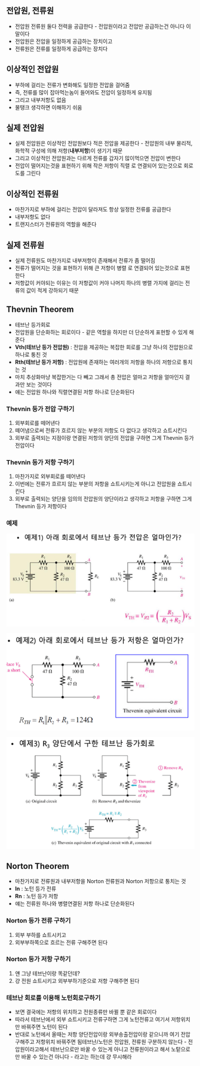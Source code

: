 ## 전압원, 전류원

- 전압원 전류원 둘다 전력을 공급한다 - 전압원이라고 전압만 공급하는건 아니다 이말이다
- 전압원은 전압을 일정하게 공급하는 장치이고
- 전류원은 전류를 일정하게 공급하는 장치다

## 이상적인 전압원

- 부하에 걸리는 전류가 변화해도 일정한 전압을 걸어줌
- 즉, 전류를 많이 잡아먹는놈이 들어와도 전압이 일정하게 유지됨
- 그리고 내부저항도 없음
- 물탱크 생각하면 이해하기 쉬움

## 실제 전압원

- 실제 전압원은 이상적인 전압원보다 적은 전압을 제공한다 - 전압원의 내부 물리적, 화학적 구성에 의해 저항(**내부저항**)이 생기기 때문
- 그리고 이상적인 전압원과는 다르게 전류를 갑자기 많이먹으면 전압이 변한다
- 전압이 떨어지는것을 표현하기 위해 작은 저항이 직렬 로 연결되어 있는것으로 회로도를 그린다

## 이상적인 전류원

- 마찬가지로 부하에 걸리는 전압이 달라져도 항상 일정한 전류를 공급한다
- 내부저항도 없다
- 트랜지스터가 전류원의 역할을 해준다

## 실제 전류원

- 실제 전류원도 마찬가지로 내부저항이 존재해서 전류가 좀 떨어짐
- 전류가 떨어지는 것을 표현하기 위해 큰 저항이 병렬 로 연결되어 있는것으로 표현한다
- 저항값이 커야되는 이유는 이 저항값이 커야 나머지 하나의 병렬 가지에 걸리는 전류의 값이 적게 강하되기 때문

## Thevnin Theorem

- 테브난 등가회로
- 전압원을 단순화하는 회로이다 - 같은 역할을 하지만 더 단순하게 표현할 수 있게 해준다
- **Vth(테브난 등가 전압원)** : 전압을 제공하는 복잡한 회로를 그냥 하나의 전압원으로 하나로 퉁친 것
- **Rth(테브난 등가 저항)** : 전압원에 존재하는 여러개의 저항을 하나의 저항으로 퉁치는 것
- 마치 추상화마냥 복잡한거는 다 빼고 그래서 총 전압은 얼마고 저항을 얼마인지 결과만 보는 것이다
- 얘는 전압원 하나와 직렬연결된 저항 하나로 단순화된다

### Thevnin 등가 전압 구하기

1. 외부회로를 떼어낸다
2. 떼어냄으로써 전류가 흐르지 않는 부분의 저항도 다 없다고 생각하고 쇼트시킨다
3. 외부로 출력되는 지점이랑 연결된 저항의 양단의 전압을 구하면 그게 Thevnin 등가 전압이다

### Thevnin 등가 저항 구하기

1. 마찬가지로 외부회로를 떼어낸다
2. 이번에는 전류가 흐르지 않는 부분의 저항을 쇼트시키는게 아니고 전압원을 쇼트시킨다
3. 외부로 출력되는 양단을 임의의 전압원의 양단이라고 생각하고 저항을 구하면 그게 Thevnin 등가 저항이다

### 예제

![%E1%84%8C%E1%85%A5%E1%86%AB%E1%84%8B%E1%85%A1%E1%86%B8%E1%84%8B%E1%85%AF%E1%86%AB,%20%E1%84%8C%E1%85%A5%E1%86%AB%E1%84%85%E1%85%B2%E1%84%8B%E1%85%AF%E1%86%AB%20cbeb1c1f1cea45b38c7fce35ee1d57ce/image1.png](microelectronics.spring.2021.cse.cnu.ac.kr/images/04_cbeb1c1f1cea45b38c7fce35ee1d57ce/image1.png)

![%E1%84%8C%E1%85%A5%E1%86%AB%E1%84%8B%E1%85%A1%E1%86%B8%E1%84%8B%E1%85%AF%E1%86%AB,%20%E1%84%8C%E1%85%A5%E1%86%AB%E1%84%85%E1%85%B2%E1%84%8B%E1%85%AF%E1%86%AB%20cbeb1c1f1cea45b38c7fce35ee1d57ce/image2.png](microelectronics.spring.2021.cse.cnu.ac.kr/images/04_cbeb1c1f1cea45b38c7fce35ee1d57ce/image2.png)

![%E1%84%8C%E1%85%A5%E1%86%AB%E1%84%8B%E1%85%A1%E1%86%B8%E1%84%8B%E1%85%AF%E1%86%AB,%20%E1%84%8C%E1%85%A5%E1%86%AB%E1%84%85%E1%85%B2%E1%84%8B%E1%85%AF%E1%86%AB%20cbeb1c1f1cea45b38c7fce35ee1d57ce/image3.png](microelectronics.spring.2021.cse.cnu.ac.kr/images/04_cbeb1c1f1cea45b38c7fce35ee1d57ce/image3.png)

## Norton Theorem

- 마찬가지로 전류원과 내부저항을 Norton 전류원과 Norton 저항으로 퉁치는 것
- **In** : 노턴 등가 전류
- **Rn** : 노턴 등가 저항
- 얘는 전류원 하나와 병렬연결된 저항 하나로 단순화된다

### Norton 등가 전류 구하기

1. 외부 부하를 쇼트시키고
2. 외부부하쪽으로 흐르는 전류 구해주면 된다

### Norton 등가 저항 구하기

1. 얜 그냥 테브난이랑 똑같던데?
2. 걍 전원 쇼트시키고 외부부하기준으로 저항 구해주면 된다

### 테브난 회로를 이용해 노턴회로구하기

- 보면 결국에는 저항의 위치하고 전원종류만 바뀔 뿐 같은 회로이다
- 따라서 테브난에서 외부 쇼트시키고 전류구하면 그게 노턴전류고 여기서 저항위치만 바꿔주면 노턴이 된다
- 반대로 노턴에서 올때는 저항 양단전압이랑 외부송출전압이랑 같으니까 여기 전압 구해주고 저항위치 바꿔주면 됨테브난/노턴은 전압원, 전류원 구분하지 않는다 - 전압원이라고해서 테브난으로만 바꿀 수 있는게 아니고 전류원이라고 해서 노텉으로만 바꿀 수 있는건 아니다 - 라고는 하는데 걍 무시해라